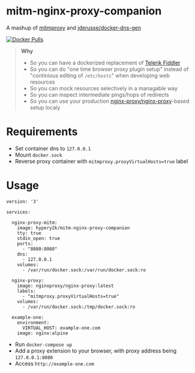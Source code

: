 # mitm-nginx-proxy-companion

A mashup of [mitmproxy](https://github.com/mitmproxy/mitmproxy) and [jderusse/docker-dns-gen](https://github.com/jderusse/docker-dns-gen)

[![Docker Pulls](https://img.shields.io/docker/pulls/hypery2k/mitm-nginx-proxy-companion.svg)](https://hub.docker.com/r/hypery2k/mitm-nginx-proxy-companion)

> **Why**
> - So you can have a dockerized replacement of [Telerik Fiddler](https://www.telerik.com/fiddler)
> - So you can do "one time browser proxy plugin setup" instead of "continious editing of `/etc/hosts`" when developing web resources
> - So you can mock resources selectively in a managable way
> - So you can inspect intermediate pings/hops of redirects
> - So you can use your production [nginx-proxy/nginx-proxy](https://github.com/nginx-proxy/nginx-proxy)-based setup localy

# Requirements

- Set container dns to `127.0.0.1`
- Mount `docker.sock`
- Reverse proxy container with `mitmproxy.proxyVirtualHosts=true` label


# Usage

```
version: '3'

services:

  nginx-proxy-mitm:
    image: hypery2k/mitm-nginx-proxy-companion
    tty: true
    stdin_open: true
    ports:
      - "8080:8080"
    dns:
      - 127.0.0.1
    volumes:
      - /var/run/docker.sock:/var/run/docker.sock:ro

  nginx-proxy:
    image: nginxproxy/nginx-proxy:latest
    labels:
      - "mitmproxy.proxyVirtualHosts=true"
    volumes:
      - /var/run/docker.sock:/tmp/docker.sock:ro

  example-one:
    environment:
      VIRTUAL_HOST: example-one.com
    image: nginx:alpine
```

- Run `docker-compose up`
- Add a proxy extension to your browser, with proxy address being `127.0.0.1:8080`
- Access `http://example-one.com`
